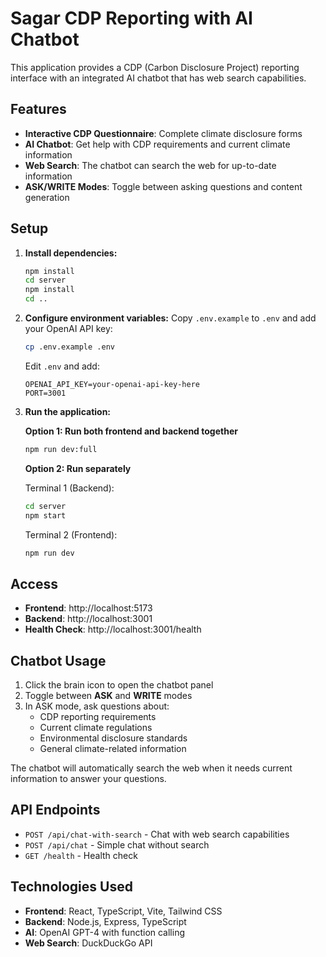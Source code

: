 # Sagar CDP Reporting with AI Chatbot

This application provides a CDP (Carbon Disclosure Project) reporting interface with an integrated AI chatbot that has web search capabilities.

## Features

- **Interactive CDP Questionnaire**: Complete climate disclosure forms
- **AI Chatbot**: Get help with CDP requirements and current climate information
- **Web Search**: The chatbot can search the web for up-to-date information
- **ASK/WRITE Modes**: Toggle between asking questions and content generation

## Setup

1. **Install dependencies:**
   ```bash
   npm install
   cd server
   npm install
   cd ..
   ```

2. **Configure environment variables:**
   Copy `.env.example` to `.env` and add your OpenAI API key:
   ```bash
   cp .env.example .env
   ```
   
   Edit `.env` and add:
   ```
   OPENAI_API_KEY=your-openai-api-key-here
   PORT=3001
   ```

3. **Run the application:**
   
   **Option 1: Run both frontend and backend together**
   ```bash
   npm run dev:full
   ```
   
   **Option 2: Run separately**
   
   Terminal 1 (Backend):
   ```bash
   cd server
   npm start
   ```
   
   Terminal 2 (Frontend):
   ```bash
   npm run dev
   ```

## Access

- **Frontend**: http://localhost:5173
- **Backend**: http://localhost:3001
- **Health Check**: http://localhost:3001/health

## Chatbot Usage

1. Click the brain icon to open the chatbot panel
2. Toggle between **ASK** and **WRITE** modes
3. In ASK mode, ask questions about:
   - CDP reporting requirements
   - Current climate regulations
   - Environmental disclosure standards
   - General climate-related information

The chatbot will automatically search the web when it needs current information to answer your questions.

## API Endpoints

- `POST /api/chat-with-search` - Chat with web search capabilities
- `POST /api/chat` - Simple chat without search
- `GET /health` - Health check

## Technologies Used

- **Frontend**: React, TypeScript, Vite, Tailwind CSS
- **Backend**: Node.js, Express, TypeScript
- **AI**: OpenAI GPT-4 with function calling
- **Web Search**: DuckDuckGo API